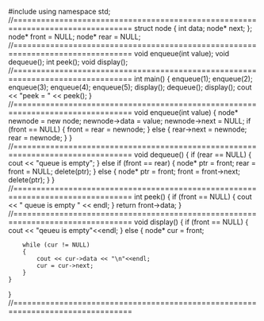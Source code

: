 #include <iostream>
using namespace std;
//================================================================================
struct node
{
	int data;
	node* next;
};
node* front = NULL;
node* rear = NULL;
//================================================================================
void enqueue(int value);
void dequeue();
int peek();
void display();
//================================================================================
int main()
{
	enqueue(1);
	enqueue(2);
	enqueue(3);
	enqueue(4);
	enqueue(5);
	display();
	dequeue();
	display();
	cout << "peek = " << peek();
}
//================================================================================
void enqueue(int value)
{
	node* newnode = new node;
	newnode->data = value;
	newnode->next = NULL;
	if (front == NULL)
	{
		front = rear = newnode;
	}
	else 
	{
		rear->next = newnode;
		rear = newnode;
	}
}
//================================================================================
void dequeue()
{
	if (rear == NULL)
	{
		cout << "queue is empty";
	}
	else if (front == rear)
	{
		node* ptr = front;
		rear = front = NULL;
		delete(ptr);
	}
	else
	{
		node* ptr = front;
        front = front->next;
		delete(ptr);
	}
}
//================================================================================
int peek()
{
	if (front == NULL)
	{
		cout << " queue is empty " << endl;
	}
	return front->data;
}
//================================================================================
void display()
{
	if (front == NULL)
	{
		cout << "qeueu is empty"<<endl;
	}
	else
	{
		node* cur = front;

		while (cur != NULL)
		{
			cout << cur->data << "\n"<<endl;
			cur = cur->next;
		}
	}
}
//================================================================================
